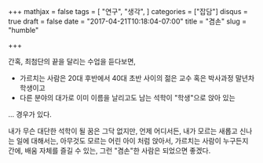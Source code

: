 +++
mathjax = false
tags = [
  "연구",
  "생각",
  ]
categories = ["잡담"]
disqus = true
draft = false
date = "2017-04-21T10:18:04-07:00"
title = "겸손"
slug = "humble"

+++

간혹, 최첨단의 끝을 달리는 수업을 듣다보면,

- 가르치는 사람은 20대 후반에서 40대 초반 사이의 젊은 교수 혹은 박사과정 말년차
학생이고
- 다른 분야의 대가로 이미 이름을 날리고도 남는 석학이 "학생"으로 앉아 있는

… 경우가 있다. 


내가 무슨 대단한 석학이 될 꿈은 그닥 없지만, 언제 어디서든, 내가 모르는 새롭고
신나는 일에 대해서는, 아무것도 모르는 어린 아이 처럼 앉아서, 가르치는 사람이
누구든지 간에, 배움 자체를 즐길 수 있는, 그런 "겸손"한 사람은 되었으면 좋겠다. 
